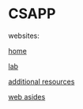 # CSAPP

websites: 

[home](http://csapp.cs.cmu.edu/3e/home.html)

[lab](http://csapp.cs.cmu.edu/3e/labs.html)

[additional resources](http://csapp.cs.cmu.edu/3e/students.html)

[web asides](http://csapp.cs.cmu.edu/3e/waside.html)

